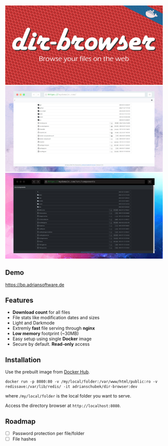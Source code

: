 <div align="center">

![](dir-browser.png)
![](p1.png)
![](p2.png)

</div>

## Demo

https://bp.adriansoftware.de

## Features
- **Download count** for all files
- File stats like modification dates and sizes
- Light and Darkmode
- Extremly **fast** file serving through **nginx**
- **Low memory** footprint (~30MB)
- Easy setup using single **Docker** image
- Secure by default. **Read-only** access

## Installation

Use the prebuilt image from [Docker Hub](https://hub.docker.com/r/adrianschubek/dir-browser/tags).


```
docker run -p 8080:80 -v /my/local/folder:/var/www/html/public:ro -v redissave:/var/lib/redis/ -it adrianschubek/dir-browser:dev
```

where `/my/local/folder` is the local folder you want to serve.

Access the directory browser at `http://localhost:8080`.



## Roadmap
- [ ] Password protection per file/folder
- [ ] File hashes

<!-- Directory Browser / Lister drop-in

docker run --rm --name dir -p 8080:80 -v /home/adrian/Uni/BP/frontend:/var/www/html/public:ro  -it $(docker build -q .)
docker run --restart always --rm --name dir -p 8080:80 -v /home/adrian/Uni/BP/frontend:/var/www/html/public:ro  -it adrianschubek/dir-browser

docker run --rm --name dir -p 8080:80 -v /home/adrian/Uni/BP/frontend:/var/www/html/public:ro -v redissave:/var/lib/redis/  -it $(docker build -q -f Dockerfile .) -->